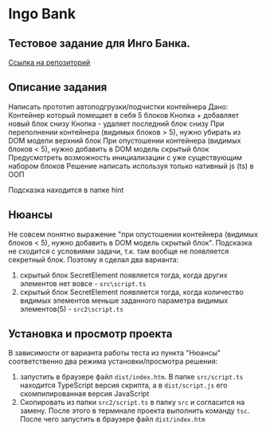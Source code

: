 # Ingo Bank
## Тестовое задание для Инго Банка.
[Ссылка на репозиторий](https://github.com/AlexMoS1n/ingo_bank)
## Описание задания
Написать прототип автоподгрузки/подчистки контейнера
Дано:
Контейнер который помещает в себя 5 блоков
Кнопка + добавляет новый блок снизу
Кнопка - удаляет последний блок снизу
При переполнении контейнера (видимых блоков > 5), нужно убирать из DOM модели верхний блок
При опустошении контейнера (видимых блоков < 5), нужно добавить в DOM модель скрытый блок
Предусмотреть возможность инициализации с уже существующим набором блоков
Решение написать используя только нативный js (ts) в ООП

Подсказка находится в папке hint 

## Нюансы
Не совсем понятно выражение "при опустошении контейнера (видимых блоков < 5), нужно добавить в DOM модель скрытый блок". Подсказка не сходится с условиями задачи, т.к. там вообще не появляется секретный блок. Поэтому я сделал два варианта:
1. скрытый блок SecretElement появляется тогда, когда других элементов нет вовсе - `src\script.ts`
2. скрытый блок SecretElement появляется тогда, когда количество видимых элементов меньше заданного параметра видимых элементов(5) - `src2\script.ts`

## Установка и просмотр проекта
В зависимости от варианта работы теста из пункта "Нюансы" соответственно два режима установки/просмотра решения:
1. запустить в браузере файл `dist/index.htm`. В папке `src/script.ts` находится TypeScript версия скрипта, а в `dist/script.js` его скомпилированная версия JavaScript
2. Скопировать из папки `src2/script.ts` в папку `src` и согласится на замену. После этого в терминале проекта выполнить команду `tsc`. После чего запустить в браузере файл `dist/index.htm`